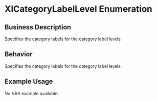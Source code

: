 # XlCategoryLabelLevel Enumeration

## Business Description
Specifies the category labels for the category label levels.

## Behavior
Specifies the category labels for the category label levels.

## Example Usage
No VBA example available.